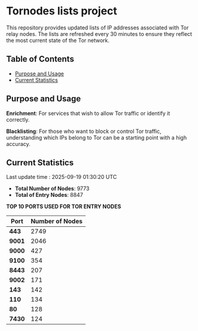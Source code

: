 # Tornodes lists project

This repository provides updated lists of IP addresses associated with Tor relay nodes. The lists are refreshed every 30 minutes to ensure they reflect the most current state of the Tor network.

## Table of Contents

- [Purpose and Usage](#purpose-and-usage)
- [Current Statistics](#current-statistics)


## Purpose and Usage

**Enrichment**: For services that wish to allow Tor traffic or identify it correctly.

**Blacklisting**: For those who want to block or control Tor traffic, understanding which IPs belong to Tor can be a starting point with a high accuracy.

## Current Statistics

Last update time : 2025-09-19 01:30:20 UTC

- **Total Number of Nodes**: 9773
- **Total of Entry Nodes**: 8847

**TOP 10 PORTS USED FOR TOR ENTRY NODES**

| **Port** | **Number of Nodes** |
|------|-----------------|
| **443**   | 2749  |
| **9001**   | 2046  |
| **9000**   | 427  |
| **9100**   | 354  |
| **8443**   | 207  |
| **9002**   | 171  |
| **143**   | 142  |
| **110**   | 134  |
| **80**   | 128  |
| **7430**   | 124  |

